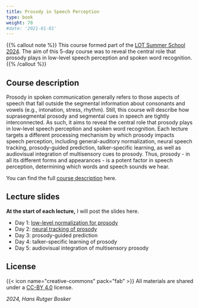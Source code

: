 ```yaml
---
title: Prosody in Speech Perception
type: book
weight: 70
#date: '2021-01-01'
---
```


{{% callout note %}}
This course formed part of the [LOT Summer School 2024](https://lotschool.nl/events/lot-summer-school-2024/). The aim of this 5-day course was to reveal the central role that prosody plays in low-level speech perception and spoken word recognition.
{{% /callout %}}

## Course description

Prosody in spoken communication generally refers to those aspects of speech that fall outside the segmental information about consonants and vowels (e.g., intonation, stress, rhythm). Still, this course will describe how suprasegmental prosody and segmental cues in speech are tightly interconnected. As such, it aims to reveal the central role that prosody plays in low-level speech perception and spoken word recognition. Each lecture targets a different processing mechanism by which prosody impacts speech perception, including general-auditory normalization, neural speech tracking, prosody-guided prediction, talker-specific learning, as well as audiovisual integration of multisensory cues to prosody. Thus, prosody - in all its different forms and appearances - is a potent factor in speech perception, determining which words and speech sounds we hear.

You can find the full [course description](course-description.pdf) here.

## Lecture slides

**At the start of each lecture,** I will post the slides here.

- Day 1: [low-level normalization for prosody](./LOT%20Bosker%202024_lecture1.pdf)
- Day 2: [neural tracking of prosody](./LOT%20Bosker%202024_lecture2.pdf)
- Day 3: prosody-guided prediction
- Day 4: talker-specific learning of prosody
- Day 5: audiovisual integration of multisensory prosody

## License

{{< icon name="creative-commons" pack="fab" >}} All materials are shared under a [CC-BY 4.0](https://creativecommons.org/licenses/by/4.0/) license.

*2024, Hans Rutger Bosker*
